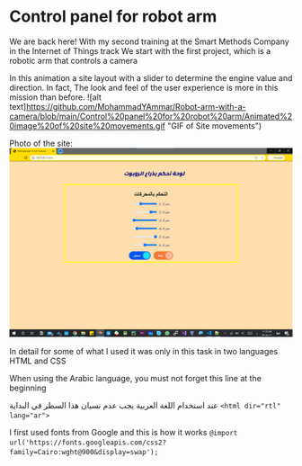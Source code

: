 # Control panel for robot arm
We are back here! With my second training at the Smart Methods Company in the Internet of Things track
We start with the first project, which is a robotic arm that controls a camera

In this animation a site layout with a slider to determine the engine value and direction. In fact, The look and feel of the user experience is more in this mission than before.
![alt text]https://github.com/MohammadYAmmar/Robot-arm-with-a-camera/blob/main/Control%20panel%20for%20robot%20arm/Animated%20image%20of%20site%20movements.gif "GIF of Site movements")

Photo of the site:
![much-a image](https://github.com/MohammadYAmmar/Robot-arm-with-a-camera/blob/main/Control%20panel%20for%20robot%20arm/screen%20shot%20of%20web%20site.png) 

In detail for some of what I used it was only in this task in two languages HTML and CSS

When using the Arabic language, you must not forget this line at the beginning

عند استخدام اللغة العربية يجب عدم نسيان هذا السطر في البداية
`<html dir="rtl" lang="ar">`

I first used fonts from Google and this is how it works
`@import url('https://fonts.googleapis.com/css2?family=Cairo:wght@900&display=swap');`


